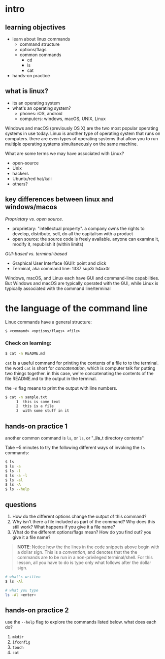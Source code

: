 # intro

## learning objectives
- learn about linux commands
    - command structure
    - options/flags
    - common commands
        - cd
        - ls
        - cat
- hands-on practice

## what is linux?
- its an operating system
- what's an operating system?
    - phones: iOS, android
    - computers: windows, macOS, UNIX, Linux

Windows and macOS (previously OS X) are the two most popular operating 
systems in use today.  Linux is another type of operating system that 
runs on computers. there are even types of operating systems that allow 
you to run multiple operating systems simultaneously on the same machine.

What are some terms we may have associated with Linux?
- open-source
- Unix
- hackers
- Ubuntu/red hat/kali
- others?

## key differences between linux and windows/macos
*Proprietary vs. open source*.
- proprietary: "intellectual property". a company owns the rights to develop,
  distribute, sell, do all the capitalism with a product
- open source: the source code is freely available. anyone can examine it,
  modify it, republish it (within limits)

*GUI-based vs. terminal-based*
- Graphical User Interface (GUI): point and click
- Terminal, aka command line: 1337 sup3r h4xx0r

Windows, macOS, and Linux each have GUI and command-line capabilities. But
Windows and macOS are typically operated with the GUI, while Linux is typically
associated with the command line/terminal

# the language of the command line
Linux commands have a general structure:

```
$ <command> <options/flags> <file>
```
### Check on learning:

```bash
$ cat -n README.md
```

`cat` is a useful command for printing the contents of a file to to the
terminal.  the word `cat` is short for _con*cat*enation_, which is computer
talk for putting two things together.  in this case, we're concatenating the
contents of the file README.md to the output in the terminal.

the `-n` flag means to print the output with line numbers.  

```bash
$ cat -n sample.txt
     1  this is some text
     2  this is a file
     3  with some stuff in it

```


## hands-on practice 1
another common command is `ls`, or `ls`, or "_**l**_i_**s**_t directory contents"

Take ~5 minutes to try the following different ways of invoking the `ls`
commands: 

```bash
$ ls
$ ls -a
$ ls -l
$ ls -a -l
$ ls -al
$ ls -A
$ ls --help
```

## questions
1. How do the different options change the output of this command?
2. Why isn't there a file included as part of the command?  Why does this still
   work? What happens if you give it a file name?
3. What do the different options/flags mean?  How do you find out?
   you give it a file name?

>**NOTE**:  Notice how the the lines in the code snippets above begin with a dollar sign.
>This is a *convention*, and denotes that the the commands are to be run in a
>non-privileged terminal/shell.  For this lesson, all you have to do is type
>only what follows after the dollar sign.

```bash
# what's written
$ ls -Al

# what you type
ls -Al <enter>
```

## hands-on practice 2
use the `--help` flag to explore the commands listed below.  what does each
do?

1. `mkdir`
2. `ifconfig`
3. `touch`
4. `cat`
